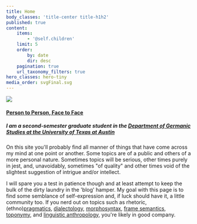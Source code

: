 ```yaml
---
title: Home
body_classes: 'title-center title-h1h2'
published: true
content:
    items:
        - '@self.children'
    limit: 5
    order:
        by: date
        dir: desc
    pagination: true
    url_taxonomy_filters: true
hero_classes: hero-tiny
media_order: svgFinal.svg
---
```


<image class="ogol" src="/home/svgFinal.svg"></image>
#### <u>Person to Person, Face to Face</u>

##### I am a second-semester graduate student in the <a href="https://liberalarts.utexas.edu/germanic/">Department of Germanic Studies at the University of Texas at Austin</a>

On this site you'll probably find all manner of things that have come across my mind at one point or another. Some topics are of a public and others of a more personal nature. Sometimes topics will be serious, other times purely in jest, and, unavoidably, sometimes "of quality" and other times void of the slightest suggestion of intrigue and/or intellect. 

I will spare you a test in patience though and at least attempt to keep the bulk of the dirty laundry in the 'blog' hamper. My goal with this page is to find some semblance of self-expression and, if luck should have it, a little community too. If you nerd out on topics such as rhetoric, (ethno)<a href="https://plato.stanford.edu/entries/pragmatics/">pragmatics</a>, <a href="https://en.wikipedia.org/wiki/Dialectology">dialectology</a>, <a href="http://martinweisser.org/courses/intro/morphosyntax.html">morphosyntax</a>, <a href="https://en.wikipedia.org/wiki/Frame_semantics_(linguistics)">frame semantics</a>, <a href="https://en.wikipedia.org/wiki/Toponymy">toponymy</a>, and <a href="https://www.sapiens.org/language/what-is-linguistic-anthropology/">linguistic anthropology</a>, you're likely in good company.